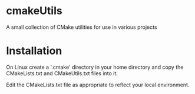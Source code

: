 # cmakeUtils

A small collection of CMake utilities for use in various projects

# Installation

On Linux create a '.cmake' directory in your home directory and copy 
the CMakeLists.txt and CMakeUtils.txt files into it.

Edit the CMakeLists.txt file as appropriate to reflect your local 
environment.


